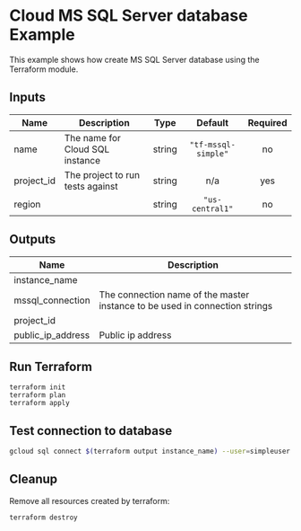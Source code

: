 # Cloud MS SQL Server database Example

This example shows how create MS SQL Server database using the Terraform module.

<!-- BEGINNING OF PRE-COMMIT-TERRAFORM DOCS HOOK -->
## Inputs

| Name | Description | Type | Default | Required |
|------|-------------|:----:|:-----:|:-----:|
| name | The name for Cloud SQL instance | string | `"tf-mssql-simple"` | no |
| project\_id | The project to run tests against | string | n/a | yes |
| region |  | string | `"us-central1"` | no |

## Outputs

| Name | Description |
|------|-------------|
| instance\_name |  |
| mssql\_connection | The connection name of the master instance to be used in connection strings |
| project\_id |  |
| public\_ip\_address | Public ip address |

<!-- END OF PRE-COMMIT-TERRAFORM DOCS HOOK -->

## Run Terraform

```
terraform init
terraform plan
terraform apply
```

## Test connection to database

```bash
gcloud sql connect $(terraform output instance_name) --user=simpleuser
```
## Cleanup

Remove all resources created by terraform:

```bash
terraform destroy
```
